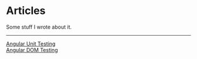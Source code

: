 # Articles

Some stuff I wrote about it.

---

[Angular Unit Testing](angular/testing/angular-unit-testing.md)  
[Angular DOM Testing](angular/testing/angular-dom-testing.md)
